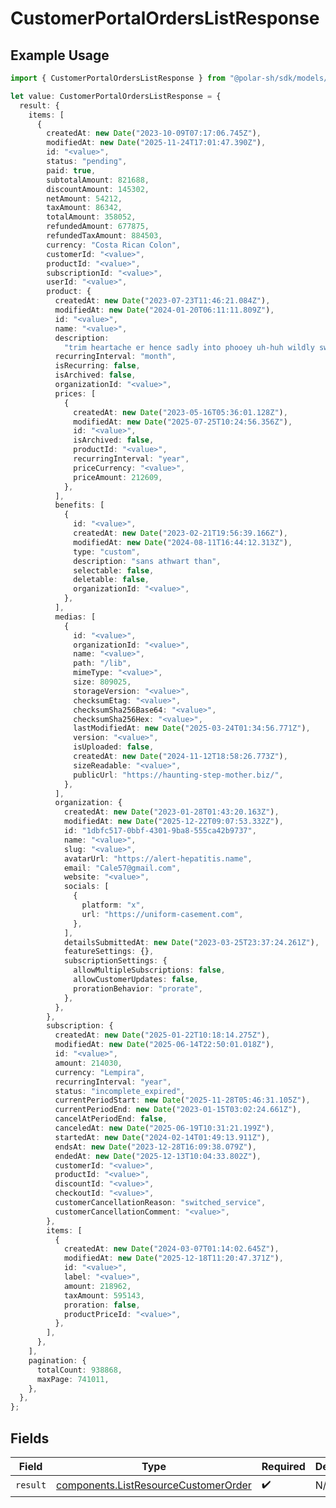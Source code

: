 # CustomerPortalOrdersListResponse

## Example Usage

```typescript
import { CustomerPortalOrdersListResponse } from "@polar-sh/sdk/models/operations/customerportalorderslist.js";

let value: CustomerPortalOrdersListResponse = {
  result: {
    items: [
      {
        createdAt: new Date("2023-10-09T07:17:06.745Z"),
        modifiedAt: new Date("2025-11-24T17:01:47.390Z"),
        id: "<value>",
        status: "pending",
        paid: true,
        subtotalAmount: 821688,
        discountAmount: 145302,
        netAmount: 54212,
        taxAmount: 86342,
        totalAmount: 358052,
        refundedAmount: 677875,
        refundedTaxAmount: 884503,
        currency: "Costa Rican Colon",
        customerId: "<value>",
        productId: "<value>",
        subscriptionId: "<value>",
        userId: "<value>",
        product: {
          createdAt: new Date("2023-07-23T11:46:21.084Z"),
          modifiedAt: new Date("2024-01-20T06:11:11.809Z"),
          id: "<value>",
          name: "<value>",
          description:
            "trim heartache er hence sadly into phooey uh-huh wildly swear",
          recurringInterval: "month",
          isRecurring: false,
          isArchived: false,
          organizationId: "<value>",
          prices: [
            {
              createdAt: new Date("2023-05-16T05:36:01.128Z"),
              modifiedAt: new Date("2025-07-25T10:24:56.356Z"),
              id: "<value>",
              isArchived: false,
              productId: "<value>",
              recurringInterval: "year",
              priceCurrency: "<value>",
              priceAmount: 212609,
            },
          ],
          benefits: [
            {
              id: "<value>",
              createdAt: new Date("2023-02-21T19:56:39.166Z"),
              modifiedAt: new Date("2024-08-11T16:44:12.313Z"),
              type: "custom",
              description: "sans athwart than",
              selectable: false,
              deletable: false,
              organizationId: "<value>",
            },
          ],
          medias: [
            {
              id: "<value>",
              organizationId: "<value>",
              name: "<value>",
              path: "/lib",
              mimeType: "<value>",
              size: 809025,
              storageVersion: "<value>",
              checksumEtag: "<value>",
              checksumSha256Base64: "<value>",
              checksumSha256Hex: "<value>",
              lastModifiedAt: new Date("2025-03-24T01:34:56.771Z"),
              version: "<value>",
              isUploaded: false,
              createdAt: new Date("2024-11-12T18:58:26.773Z"),
              sizeReadable: "<value>",
              publicUrl: "https://haunting-step-mother.biz/",
            },
          ],
          organization: {
            createdAt: new Date("2023-01-28T01:43:20.163Z"),
            modifiedAt: new Date("2025-12-22T09:07:53.332Z"),
            id: "1dbfc517-0bbf-4301-9ba8-555ca42b9737",
            name: "<value>",
            slug: "<value>",
            avatarUrl: "https://alert-hepatitis.name",
            email: "Cale57@gmail.com",
            website: "<value>",
            socials: [
              {
                platform: "x",
                url: "https://uniform-casement.com",
              },
            ],
            detailsSubmittedAt: new Date("2023-03-25T23:37:24.261Z"),
            featureSettings: {},
            subscriptionSettings: {
              allowMultipleSubscriptions: false,
              allowCustomerUpdates: false,
              prorationBehavior: "prorate",
            },
          },
        },
        subscription: {
          createdAt: new Date("2025-01-22T10:18:14.275Z"),
          modifiedAt: new Date("2025-06-14T22:50:01.018Z"),
          id: "<value>",
          amount: 214030,
          currency: "Lempira",
          recurringInterval: "year",
          status: "incomplete_expired",
          currentPeriodStart: new Date("2025-11-28T05:46:31.105Z"),
          currentPeriodEnd: new Date("2023-01-15T03:02:24.661Z"),
          cancelAtPeriodEnd: false,
          canceledAt: new Date("2025-06-19T10:31:21.199Z"),
          startedAt: new Date("2024-02-14T01:49:13.911Z"),
          endsAt: new Date("2023-12-28T16:09:38.079Z"),
          endedAt: new Date("2025-12-13T10:04:33.802Z"),
          customerId: "<value>",
          productId: "<value>",
          discountId: "<value>",
          checkoutId: "<value>",
          customerCancellationReason: "switched_service",
          customerCancellationComment: "<value>",
        },
        items: [
          {
            createdAt: new Date("2024-03-07T01:14:02.645Z"),
            modifiedAt: new Date("2025-12-18T11:20:47.371Z"),
            id: "<value>",
            label: "<value>",
            amount: 218962,
            taxAmount: 595143,
            proration: false,
            productPriceId: "<value>",
          },
        ],
      },
    ],
    pagination: {
      totalCount: 938868,
      maxPage: 741011,
    },
  },
};
```

## Fields

| Field                                                                                        | Type                                                                                         | Required                                                                                     | Description                                                                                  |
| -------------------------------------------------------------------------------------------- | -------------------------------------------------------------------------------------------- | -------------------------------------------------------------------------------------------- | -------------------------------------------------------------------------------------------- |
| `result`                                                                                     | [components.ListResourceCustomerOrder](../../models/components/listresourcecustomerorder.md) | :heavy_check_mark:                                                                           | N/A                                                                                          |